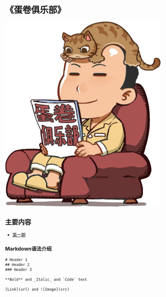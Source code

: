 # 《蛋卷俱乐部》

![Image](titlepage.png)

## 主要内容

- [第一期](/1-100/1.md)


### Markdown语法介绍


```
# Header 1
## Header 2
### Header 3

**Bold** and _Italic_ and `Code` text

[Link](url) and ![Image](src)
```
